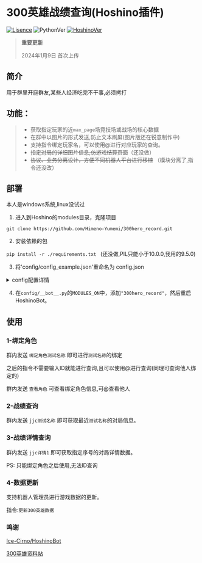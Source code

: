 # 300英雄战绩查询(Hoshino插件)

[![Lisence](https://img.shields.io/github/license/Himeno-Yumemi/300hero_record)]((LICENSE))
![PythonVer](https://img.shields.io/badge/python-3.8+-blue)
[![HoshinoVer](https://img.shields.io/badge/Hoshino-v2.0.0%2B-green)](https://github.com/Ice-Cirno/HoshinoBot)

> __重要更新__
> 
> 2024年1月9日 首次上传

## 简介

用于群里开庭群友,某些人经济吃完不干事,必须拷打

## 功能：

> - 获取指定玩家的近`max_page`场竞技场或战场的核心数据
> - 在群中以图片的形式发送,防止文本刷屏(图片版还在锐意制作中)
> - 支持指令绑定玩家名，可以使用@进行对应玩家的查询。
> - ~~指定对局的详细图片信息,仿游戏结算页面~~（还没做）
> - ~~协议、业务分离设计，方便不同机器人平台进行移植~~ （模块分离了,指令还没改）


## 部署

本人是windows系统,linux没试过

1. 进入到Hoshino的modules目录，克隆项目

`git clone https://github.com/Himeno-Yumemi/300hero_record.git`

2. 安装依赖的包

`pip install -r ./requirements.txt ` (还没做,PIL只能小于10.0.0,我用的9.5.0)


3. 将'config/config_example.json'重命名为 config.json

<details>

<summary>config配置详情</summary>

<code>

    "json_url":{
            "equip_jjc":"https://300data.com/data/api/item_jjc_list", # jjc装备更新api
            "equip_zc":"https://300data.com/data/api/item_zc_list", # zc装备更新api
            "hero": "https://300data.com/data/api/banner_hero_ex_list"  # 英雄数据更新api
        },
    "COOKIES":{
        "PHPSESSID": "",    # 数据更新api的cookies(必须填)
        "RECORD_COOKIES":"" # 官方战报查询网的cookies(必须填)
    },
    "record_url":{
        "rolename":"https://300report.jumpw.com/api/battle/searchNormal?type=h5",   # 玩家数据api
        "match_list":"https://300report.jumpw.com/api/battle/searchMatchs?type=h5", # 玩家对局列表api
        "match_info":"https://300report.jumpw.com/api/battle/searchMatchinfo?type=h5"   # 玩家对局详情api
    },
    "max_page": 8   # 图片最大查询局数

</code>

> PHPSESSID: 访问https://300data.com/ 在cookies里复制值过来

>RECORD_COOKIES: 访问https://300report.jumpw.com/#/ 在F12控制台输入`console.log(document.cookie);`复制返回结果

</details>

4. 在`config/__bot__.py`的`MODULES_ON`中，添加`"300hero_record"`，然后重启HoshinoBot。

## 使用

### 1-绑定角色

群内发送  `绑定角色测试名称` 即可进行`测试名称`的绑定

之后的指令不需要输入ID就能进行查询,且可以使用@进行查询(同理可查询他人绑定的)

群内发送 `查看角色` 可查看绑定角色信息,可@查看他人

### 2-战绩查询

群内发送  `jjc测试名称` 即可获取最近`测试名称`的对局信息。

### 3-战绩详情查询

群内发送 `jjc详情1` 即可获取指定序号的对局详情数据。

PS: 只能绑定角色之后使用,无法ID查询


### 4-数据更新

支持机器人管理员进行游戏数据的更新。

指令:`更新300英雄数据`


### 鸣谢

[Ice-Cirno/HoshinoBot](https://github.com/Ice-Cirno/HoshinoBot)

[300英雄资料站](https://x.300data.com)
